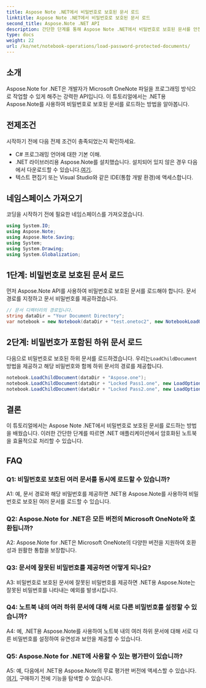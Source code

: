 ```yaml
---
title: Aspose Note .NET에서 비밀번호로 보호된 문서 로드
linktitle: Aspose Note .NET에서 비밀번호로 보호된 문서 로드
second_title: Aspose.Note .NET API
description: 간단한 단계를 통해 Aspose Note .NET에서 비밀번호로 보호된 문서를 안전하게 로드하는 방법을 알아보세요. 암호화를 통해 데이터 기밀성을 보장합니다.
type: docs
weight: 22
url: /ko/net/notebook-operations/load-password-protected-documents/
---
```

## 소개

Aspose.Note for .NET은 개발자가 Microsoft OneNote 파일을 프로그래밍 방식으로 작업할 수 있게 해주는 강력한 API입니다. 이 튜토리얼에서는 .NET용 Aspose.Note를 사용하여 비밀번호로 보호된 문서를 로드하는 방법을 알아봅니다.

## 전제조건

시작하기 전에 다음 전제 조건이 충족되었는지 확인하세요.

- C# 프로그래밍 언어에 대한 기본 이해.
-  .NET 라이브러리용 Aspose.Note를 설치했습니다. 설치되어 있지 않은 경우 다음에서 다운로드할 수 있습니다.[여기](https://releases.aspose.com/note/net/).
- 텍스트 편집기 또는 Visual Studio와 같은 IDE(통합 개발 환경)에 액세스합니다.

## 네임스페이스 가져오기

코딩을 시작하기 전에 필요한 네임스페이스를 가져오겠습니다.

```csharp
using System.IO;
using Aspose.Note;
using Aspose.Note.Saving;
using System;
using System.Drawing;
using System.Globalization;
```

## 1단계: 비밀번호로 보호된 문서 로드

먼저 Aspose.Note API를 사용하여 비밀번호로 보호된 문서를 로드해야 합니다. 문서 경로를 지정하고 문서 비밀번호를 제공하겠습니다.

```csharp
// 문서 디렉터리의 경로입니다.
string dataDir = "Your Document Directory";
var notebook = new Notebook(dataDir + "test.onetoc2", new NotebookLoadOptions() { DeferredLoading = true });
```

## 2단계: 비밀번호가 포함된 하위 문서 로드

 다음으로 비밀번호로 보호된 하위 문서를 로드하겠습니다. 우리는`LoadChildDocument` 방법을 제공하고 해당 비밀번호와 함께 하위 문서의 경로를 제공합니다.

```csharp
notebook.LoadChildDocument(dataDir + "Aspose.one");  
notebook.LoadChildDocument(dataDir + "Locked Pass1.one", new LoadOptions() { DocumentPassword = "pass" });
notebook.LoadChildDocument(dataDir + "Locked Pass2.one", new LoadOptions() { DocumentPassword = "pass2" });
```

## 결론

이 튜토리얼에서는 Aspose Note .NET에서 비밀번호로 보호된 문서를 로드하는 방법을 배웠습니다. 이러한 간단한 단계를 따르면 .NET 애플리케이션에서 암호화된 노트북을 효율적으로 처리할 수 있습니다.

## FAQ

### Q1: 비밀번호로 보호된 여러 문서를 동시에 로드할 수 있습니까?

A1: 예, 문서 경로와 해당 비밀번호를 제공하면 .NET용 Aspose.Note를 사용하여 비밀번호로 보호된 여러 문서를 로드할 수 있습니다.

### Q2: Aspose.Note for .NET은 모든 버전의 Microsoft OneNote와 호환됩니까?

A2: Aspose.Note for .NET은 Microsoft OneNote의 다양한 버전을 지원하여 호환성과 원활한 통합을 보장합니다.

### Q3: 문서에 잘못된 비밀번호를 제공하면 어떻게 되나요?

A3: 비밀번호로 보호된 문서에 잘못된 비밀번호를 제공하면 .NET용 Aspose.Note는 잘못된 비밀번호를 나타내는 예외를 발생시킵니다.

### Q4: 노트북 내의 여러 하위 문서에 대해 서로 다른 비밀번호를 설정할 수 있습니까?

A4: 예, .NET용 Aspose.Note를 사용하여 노트북 내의 여러 하위 문서에 대해 서로 다른 비밀번호를 설정하여 유연성과 보안을 제공할 수 있습니다.

### Q5: Aspose.Note for .NET에 사용할 수 있는 평가판이 있습니까?

 A5: 예, 다음에서 .NET용 Aspose.Note의 무료 평가판 버전에 액세스할 수 있습니다.[여기](https://releases.aspose.com/), 구매하기 전에 기능을 탐색할 수 있습니다.